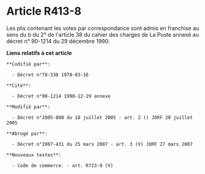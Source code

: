 # Article R413-8

Les plis contenant les votes par correspondance sont admis en franchise au sens du b du 2° de l'article 38 du cahier des
charges de La Poste annexé au décret n° 90-1214 du 29 décembre 1990.

**Liens relatifs à cet article**

	**Codifié par**:

	  - Décret n°78-330 1978-03-16

	**Cite**:

	  - Décret n°90-1214 1990-12-29 annexe

	**Modifié par**:

	  - Décret n°2005-808 du 18 juillet 2005 - art. 2 () JORF 20 juillet 2005

	**Abrogé par**:

	  - Décret n°2007-431 du 25 mars 2007 - art. 3 (V) JORF 27 mars 2007

	**Nouveaux textes**:

	  - Code de commerce. - art. R723-9 (V)
